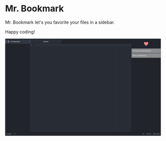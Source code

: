 # Mr. Bookmark

Mr. Bookmark let's you favorite your files in a sidebar.

Happy coding!

![Screenshot of Mr. Bookmark](screenshot.png)

